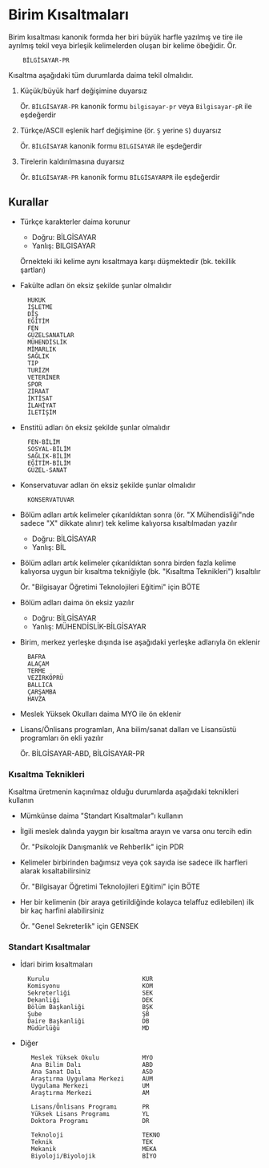 Birim Kısaltmaları
==================

Birim kısaltması kanonik formda her biri büyük harfle yazılmış ve tire ile
ayrılmış tekil veya birleşik kelimelerden oluşan bir kelime öbeğidir.  Ör.

        BİLGİSAYAR-PR

Kısaltma aşağıdaki tüm durumlarda daima tekil olmalıdır.

1. Küçük/büyük harf değişimine duyarsız

   Ör. `BİLGİSAYAR-PR` kanonik formu `bilgisayar-pr` veya `Bilgisayar-pR` ile
   eşdeğerdir

2. Türkçe/ASCII eşlenik harf değişimine (ör. `Ş` yerine `S`) duyarsız

   Ör. `BİLGİSAYAR` kanonik formu `BILGISAYAR` ile eşdeğerdir

3. Tirelerin kaldırılmasına duyarsız

   Ör. `BİLGİSAYAR-PR` kanonik formu `BİLGİSAYARPR` ile eşdeğerdir

Kurallar
--------

- Türkçe karakterler daima korunur

  + Doğru:  BİLGİSAYAR
  + Yanlış: BILGISAYAR

  Örnekteki iki kelime aynı kısaltmaya karşı düşmektedir (bk. tekillik şartları)

- Fakülte adları ön eksiz şekilde şunlar olmalıdır

        HUKUK
        İŞLETME
        DİŞ
        EĞİTİM
        FEN
        GÜZELSANATLAR
        MÜHENDİSLİK
        MİMARLIK
        SAĞLIK
        TIP
        TURİZM
        VETERİNER
        SPOR
        ZİRAAT
        İKTİSAT
        İLAHİYAT
        İLETİŞİM

- Enstitü adları ön eksiz şekilde şunlar olmalıdır

        FEN-BİLİM
        SOSYAL-BİLİM
        SAĞLIK-BİLİM
        EĞİTİM-BİLİM
        GÜZEL-SANAT

- Konservatuvar adları ön eksiz şekilde şunlar olmalıdır

        KONSERVATUVAR

- Bölüm adları artık kelimeler çıkarıldıktan sonra (ör. "X Mühendisliği"nde
  sadece "X" dikkate alınır)  tek kelime kalıyorsa kısaltılmadan yazılır

  + Doğru:  BİLGİSAYAR
  + Yanlış: BİL

- Bölüm adları artık kelimeler çıkarıldıktan sonra birden fazla kelime kalıyorsa
  uygun bir kısaltma tekniğiyle (bk. "Kısaltma Teknikleri") kısaltılır

  Ör. "Bilgisayar Öğretimi Teknolojileri Eğitimi" için BÖTE

- Bölüm adları daima ön eksiz yazılır

  + Doğru:  BİLGİSAYAR
  + Yanlış: MÜHENDİSLİK-BİLGİSAYAR

- Birim, merkez yerleşke dışında ise aşağıdaki yerleşke adlarıyla ön eklenir

        BAFRA
        ALAÇAM
        TERME
        VEZİRKÖPRÜ
        BALLICA
        ÇARŞAMBA
        HAVZA

- Meslek Yüksek Okulları daima MYO ile ön eklenir

- Lisans/Önlisans programları, Ana bilim/sanat dalları ve Lisansüstü programları
  ön ekli yazılır

  Ör. BİLGİSAYAR-ABD, BİLGİSAYAR-PR

### Kısaltma Teknikleri

Kısaltma üretmenin kaçınılmaz olduğu durumlarda aşağıdaki teknikleri kullanın

- Mümkünse daima "Standart Kısaltmalar"ı kullanın

- İlgili meslek dalında yaygın bir kısaltma arayın ve varsa onu tercih edin

  Ör. "Psikolojik Danışmanlık ve Rehberlik" için  PDR

- Kelimeler birbirinden bağımsız veya çok sayıda ise sadece ilk harfleri alarak
  kısaltabilirsiniz

  Ör. "Bilgisayar Öğretimi Teknolojileri Eğitimi" için BÖTE

- Her bir kelimenin (bir araya getirildiğinde kolayca telaffuz edilebilen) ilk
  bir kaç harfini alabilirsiniz

  Ör. "Genel Sekreterlik" için GENSEK

### Standart Kısaltmalar

- İdari birim kısaltmaları

        Kurulu                          KUR
        Komisyonu                       KOM
        Sekreterliği                    SEK
        Dekanliği                       DEK
        Bölüm Başkanliği                BŞK
        Şube                            ŞB
        Daire Başkanliği                DB
        Müdürlüğü                       MD

- Diğer

         Meslek Yüksek Okulu	        MYO
         Ana Bilim Dalı                 ABD
         Ana Sanat Dalı                 ASD
         Araştırma Uygulama Merkezi     AUM
         Uygulama Merkezi               UM
         Araştırma Merkezi              AM

         Lisans/Önlisans Programı       PR
         Yüksek Lisans Programı         YL
         Doktora Programı               DR

         Teknoloji                      TEKNO
         Teknik                         TEK
         Mekanik                        MEKA
         Biyoloji/Biyolojik             BİYO
